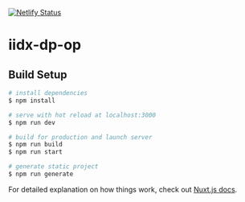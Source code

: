 [![Netlify Status](https://api.netlify.com/api/v1/badges/702250c0-9e85-429e-babb-a9d6aa8c0b66/deploy-status)](https://app.netlify.com/sites/nostalgic-kalam-88a50b/deploys)

# iidx-dp-op

## Build Setup

```bash
# install dependencies
$ npm install

# serve with hot reload at localhost:3000
$ npm run dev

# build for production and launch server
$ npm run build
$ npm run start

# generate static project
$ npm run generate
```

For detailed explanation on how things work, check out [Nuxt.js docs](https://nuxtjs.org).
